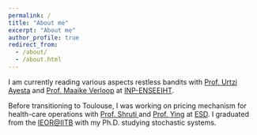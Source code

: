 ```yaml
---
permalink: /
title: "About me"
excerpt: "About me"
author_profile: true
redirect_from: 
  - /about/
  - /about.html
---
```

    
<p>I am currently reading various aspects restless bandits with <a href = "https://www.irit.fr/~Urtzi.Ayesta/" target="_blank">Prof. Urtzi Ayesta</a> and <a href = "http://verloop.perso.enseeiht.fr/" target="_blank">Prof. Maaike Verloop</a> at <a href = "http://www.enseeiht.fr/en/index.html" target="_blank">INP-ENSEEIHT</a>. </p>

<p>Before transitioning to Toulouse, I was working on pricing mechanism for health-care operations with <a href = "https://esd.sutd.edu.sg/people/faculty/shrutivandana-sharma" target="_blank"> Prof. Shruti </a> and <a href = "https://esd.sutd.edu.sg/people/faculty/ying-xu" target="_blank">Prof. Ying</a> at <a href = "https://esd.sutd.edu.sg/" target="_blank"> ESD</a>. 
I graduated from the <a href = "http://www.ieor.iitb.ac.in/" target="_blank">IEOR@IITB</a> 
with my Ph.D. studying stochastic systems. 
